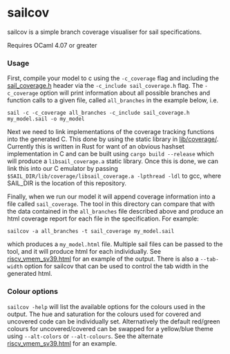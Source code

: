 sailcov
=======

sailcov is a simple branch coverage visualiser for sail specifications.

Requires OCaml 4.07 or greater

### Usage

First, compile your model to c using the `-c_coverage` flag and
including the [sail_coverage.h](../lib/sail_coverage.h) header via
the `-c_include sail_coverage.h` flag. The `-c_coverage`
option will print information about all possible branches and function
calls to a given file, called `all_branches` in the example below, i.e.

```
sail -c -c_coverage all_branches -c_include sail_coverage.h my_model.sail -o my_model
```

Next we need to link implementations of the coverage tracking
functions into the generated C. This done by using the static library
in [lib/coverage/](../lib/coverage/). Currently this is written in Rust
for want of an obvious hashset implementation in C and can be built
using `cargo build --release` which will produce a `libsail_coverage.a`
static library. Once this is done, we can link this into our C
emulator by passing `$SAIL_DIR/lib/coverage/libsail_coverage.a
-lpthread -ldl` to gcc, where SAIL_DIR is the location of this
repository.

Finally, when we run our model it will append coverage information
into a file called `sail_coverage`. The tool in this directory can
compare that with the data contained in the `all_branches` file
described above and produce an html coverage report for each file in
the specification. For example:

```
sailcov -a all_branches -t sail_coverage my_model.sail
```

which produces a `my_model.html` file. Multiple sail files can be
passed to the tool, and it will produce html for each
individually. See
[riscv_vmem_sv39.html](https://alasdair.github.io/riscv_vmem_sv39.html)
for an example of the output. There is also a `--tab-width` option for
sailcov that can be used to control the tab width in the generated
html.

### Colour options

`sailcov -help` will list the available options for the colours used in
the output. The hue and saturation for the colours used for covered
and uncovered code can be individually set. Alternatively the default
red/green colours for uncovered/covered can be swapped for a
yellow/blue theme using `--alt-colors` or `--alt-colours`. See the
alternate
[riscv_vmem_sv39.html](https://alasdair.github.io/alt_riscv_vmem_sv39.html)
for an example.
